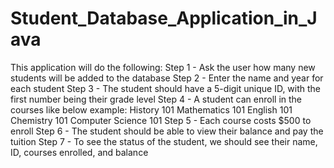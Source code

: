 # Student_Database_Application_in_Java
This application will do the following:
Step 1 - Ask the user how many new students will be added to the database
Step 2 - Enter the name and year for each student
Step 3 - The student should have a 5-digit unique ID, with the first number being their grade level
Step 4 - A student can enroll in the courses like below example:
 History 101
 Mathematics 101
 English 101
 Chemistry 101
 Computer Science 101
Step 5 - Each course costs $500 to enroll
Step 6 - The student should be able to view their balance and pay the tuition
Step 7 - To see the status of the student, we should see their name, ID, courses enrolled, and balance
